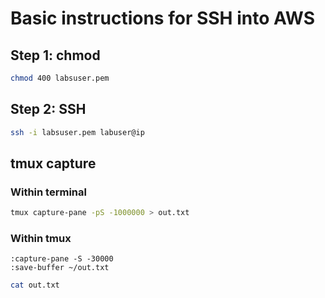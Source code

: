 # Basic instructions for SSH into AWS

## Step 1: chmod

```bash
chmod 400 labsuser.pem
```

## Step 2: SSH

```bash
ssh -i labsuser.pem labuser@ip
```

## tmux capture

### Within terminal

```bash
tmux capture-pane -pS -1000000 > out.txt
```

### Within tmux

```tmux
:capture-pane -S -30000
:save-buffer ~/out.txt
```

```bash
cat out.txt
```
